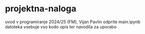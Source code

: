 # projektna-naloga
uvod v programiranje 2024/25 (FM), Vijan Pavlin
odprite main.ipynb
datoteka vsebuje vso kodo opis ter navodila za uporabo
